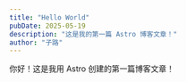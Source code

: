```yaml
---
title: "Hello World"
pubDate: 2025-05-19
description: "这是我的第一篇 Astro 博客文章！"
author: "子路"
---
```


你好！这是我用 Astro 创建的第一篇博客文章！
